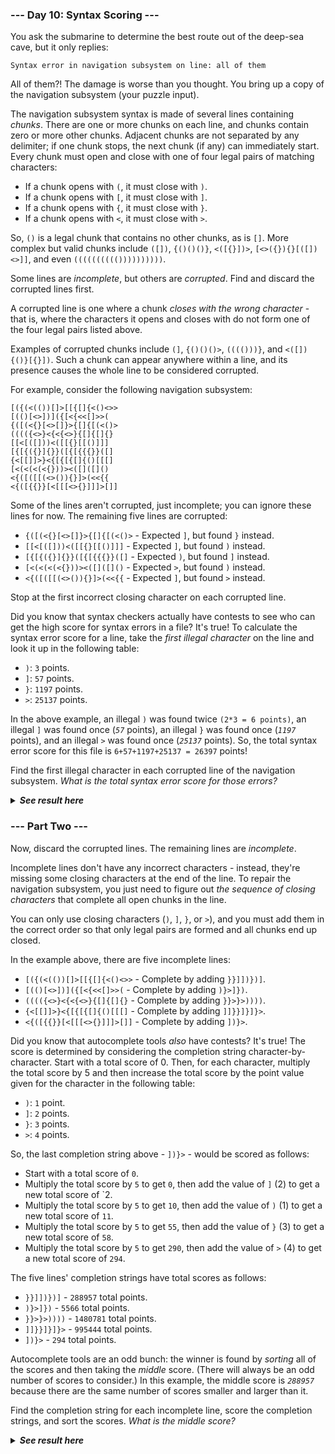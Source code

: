 ﻿### --- Day 10: Syntax Scoring ---

You ask the submarine to determine the best route out of the deep-sea cave, 
but it only replies:

	Syntax error in navigation subsystem on line: all of them

All of them?! The damage is worse than you thought. You bring up a copy of
the navigation subsystem (your puzzle input).

The navigation subsystem syntax is made of several lines containing *chunks*. 
There are one or more chunks on each line, and chunks contain zero or more 
other chunks. Adjacent chunks are not separated by any delimiter; if one
chunk stops, the next chunk (if any) can immediately start. Every chunk
must open and close with one of four legal pairs of matching characters:

- If a chunk opens with `(`, it must close with `)`.
- If a chunk opens with `[`, it must close with `]`.
- If a chunk opens with `{`, it must close with `}`.
- If a chunk opens with `<`, it must close with `>`.

So, `()` is a legal chunk that contains no other chunks, as is `[]`. More 
complex but valid chunks include `([])`, `{()()()}`, `<([{}])>`, 
`[<>({}){}[([])<>]]`, and even `(((((((((())))))))))`.

Some lines are *incomplete*, but others are *corrupted*. Find and discard 
the corrupted lines first.

A corrupted line is one where a chunk *closes with the wrong character* - 
that is, where the characters it opens and closes with do not form one of 
the four legal pairs listed above.

Examples of corrupted chunks include `(]`, `{()()()>`, `(((()))}`, and
`<([]){()}[{}])`. Such a chunk can appear anywhere within a line, and its 
presence causes the whole line to be considered corrupted.

For example, consider the following navigation subsystem:

	[({(<(())[]>[[{[]{<()<>>
	[(()[<>])]({[<{<<[]>>(
	{([(<{}[<>[]}>{[]{[(<()>
	(((({<>}<{<{<>}{[]{[]{}
	[[<[([]))<([[{}[[()]]]
	[{[{({}]{}}([{[{{{}}([]
	{<[[]]>}<{[{[{[]{()[[[]
	[<(<(<(<{}))><([]([]()
	<{([([[(<>()){}]>(<<{{
	<{([{{}}[<[[[<>{}]]]>[]]

Some of the lines aren't corrupted, just incomplete; you can ignore these
lines for now. The remaining five lines are corrupted:

- `{([(<{}[<>[]}>{[]{[(<()>` - Expected `]`, but found `}` instead.
- `[[<[([]))<([[{}[[()]]]` - Expected `]`, but found `)` instead.
- `[{[{({}]{}}([{[{{{}}([]` - Expected `)`, but found `]` instead.
- `[<(<(<(<{}))><([]([]()` - Expected `>`, but found `)` instead.
- `<{([([[(<>()){}]>(<<{{` - Expected `]`, but found `>` instead.

Stop at the first incorrect closing character on each corrupted line.

Did you know that syntax checkers actually have contests to see who can get
the high score for syntax errors in a file? It's true! To calculate the 
syntax error score for a line, take the *first illegal character* on the line 
and look it up in the following table:

- `)`: `3` points.
- `]`: `57` points.
- `}`: `1197` points.
- `>`: `25137` points.

In the above example, an illegal `)` was found twice `(2*3 = 6 points)`, an
illegal `]` was found once (*`57`* points), an illegal `}` was found once (*`1197`* 
points), and an illegal `>` was found once (*`25137`* points). So, the total 
syntax error score for this file is `6+57+1197+25137 = 26397` points!

Find the first illegal character in each corrupted line of the navigation
subsystem. *What is the total syntax error score for those errors?*

<details>
  <summary><strong><em>See result here</em></strong></summary>
	Your puzzle answer was <strong><em>339411</em></strong>.
</details>

### --- Part Two ---

Now, discard the corrupted lines. The remaining lines are *incomplete*.

Incomplete lines don't have any incorrect characters - instead, they're
missing some closing characters at the end of the line. To repair the
navigation subsystem, you just need to figure out *the sequence of closing
characters* that complete all open chunks in the line.

You can only use closing characters (`)`, `]`, `}`, or `>`), and you must add them
in the correct order so that only legal pairs are formed and all chunks end
up closed.

In the example above, there are five incomplete lines:

- `[({(<(())[]>[[{[]{<()<>>` - Complete by adding `}}]])})]`.
- `[(()[<>])]({[<{<<[]>>(` - Complete by adding `)}>]})`.
- `(((({<>}<{<{<>}{[]{[]{}` - Complete by adding `}}>}>))))`.
- `{<[[]]>}<{[{[{[]{()[[[]` - Complete by adding `]]}}]}]}>`.
- `<{([{{}}[<[[[<>{}]]]>[]]` - Complete by adding `])}>`.

Did you know that autocomplete tools *also* have contests? It's true! The 
score is determined by considering the completion string character-by-
character. Start with a total score of 0. Then, for each character, 
multiply the total score by 5 and then increase the total score by the 
point value given for the character in the following table:

- `)`: `1` point.
- `]`: `2` points.
- `}`: `3` points.
- `>`: `4` points.

So, the last completion string above - `])}>` - would be scored as follows:

- Start with a total score of `0`.
- Multiply the total score by `5` to get `0`, then add the value of `]` (2) to get a new total score of `2.
- Multiply the total score by `5` to get `10`, then add the value of `)` (1) to get a new total score of `11`.
- Multiply the total score by `5` to get `55`, then add the value of `}` (3) to get a new total score of `58`.
- Multiply the total score by `5` to get `290`, then add the value of `>` (4) to get a new total score of `294`.

The five lines' completion strings have total scores as follows:

- `}}]])})]` - `288957` total points.
- `)}>]})` - `5566` total points.
- `}}>}>))))` - `1480781` total points.
- `]]}}]}]}>` - `995444` total points.
- `])}>` - `294` total points.

Autocomplete tools are an odd bunch: the winner is found by *sorting* all
of the scores and then taking the *middle* score. (There will always be an odd 
number of scores to consider.) In this example, the middle score is *`288957`*
because there are the same number of scores smaller and larger than it.

Find the completion string for each incomplete line, score the completion
strings, and sort the scores. *What is the middle score?*

<details>
  <summary><strong><em>See result here</em></strong></summary>
	Your puzzle answer was <strong><em>2289754624</em></strong>.
</details>